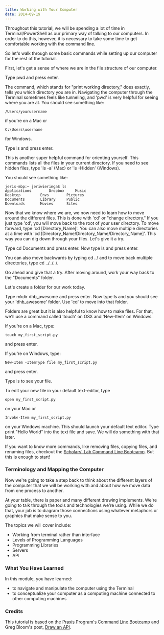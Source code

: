 ```yaml
---
title: Working with Your Computer
date: 2014-09-19
---
```


Throughout this tutorial, we will be spending a lot of time in Terminal/PowerShell as our primary way of talking to our computers. In order to do this, however, it is necessary to take some time to get comfortable working with the command line.

So let's walk through some basic commands while setting up our computer for the rest of the tutorial.

First, let's get a sense of where we are in the file structure of our computer. 

Type <span class="command">pwd</span> and press enter. 

The command, which stands for "print working directory," does exactly, tells you which directory you are in. Navigating the computer through the Terminal sometimes feels like tunneling, and 'pwd' is very helpful for seeing where you are at. You should see something like:

	/Users/yourusername

if you're on a Mac or

	C:\Users\username

for Windows.

Type <span class="command">ls</span> and press enter. 

This is another super helpful command for orienting yourself. This commands lists all the files in your current directory. If you need to see hidden files, type 'ls -a' (Mac) or 'ls -Hidden' (Windows). 

You should see something like:

	jeris-mbp:~ jeriwieringa$ ls
	Applications		Dropbox		Music
	Desktop			Envs		Pictures
	Documents		Library		Public
	Downloads		Movies		Sites		

Now that we know where we are, we now need to learn how to move around the different files. This is done with 'cd' or "change directory." If you just type 'cd', you will move back to the root of your user directory. To move forward, type 'cd [Directory_Name]'. You can also move multiple directories at a time with 'cd [Directory_Name/Directory_Name/Directory_Name]'. This way you can dig down through your files. Let's give it a try.

Type <span class="command">cd Documents</span> and press enter. Now type <span class="command">ls</span> and press enter.

You can also move backwards by typing <span class="command">cd ../</span> and to move back multiple directories, type <span class="command">cd ../../../</span>. 

Go ahead and give that a try. After moving around, work your way back to the "Documents" folder.

Let's create a folder for our work today. 

Type <span class="command">mkdir dhb_awesome</span> and press enter. Now type <span class="command">ls</span> and you should see your 'dhb_awesome' folder. Use 'cd' to move into that folder.

Folders are great but it is also helpful to know how to make files. For that, we'll use a command called 'touch' on OSX and 'New-Item' on Windows.

If you're on a Mac, type:
	
	touch my_first_script.py

and press enter. 

If you're on Windows, type:

	New-Item -ItemType file my_first_script.py

and press enter. 

Type <span class="command">ls</span> to see your file. 

To edit your new file in your default text-editor, type 
	
	open my_first_script.py

on your Mac or

	Invoke-Item my_first_script.py

on your Windows machine. This should launch your default text editor. Type <span class="command">print "Hello World"</span> into the text file and save. We will do something with that later.

If you want to know more commands, like removing files, copying files, and renaming files, checkout the [Scholars' Lab Command Line Bootcamp](http://praxis.scholarslab.org/scratchpad/bash/). But this is enough to start!


### Terminology and Mapping the Computer

Now we're going to take a step back to think about the different layers of the computer that we will be working with and about how we move data from one process to another. 

At your table, there is paper and many different drawing implements. We're going to talk through the tools and technologies we're using.  While we do that, your job is to diagram those connections using whatever metaphors or graphics that make sense to you.

The topics we will cover include:

- Working from terminal rather than interface
- Levels of Programming Languages
- Programming Libraries
- Servers
- API

### What You Have Learned

In this module, you have learned:

- to navigate and manipulate the computer using the Terminal 
- to conceptualize your computer as a computing machine connected to other computing machines

### Credits
This tutorial is based on the [Praxis Program's Command Line Bootcamp](http://praxis.scholarslab.org/scratchpad/bash/) and Greg Bloom's post, <a href="http://sunlightfoundation.com/blog/2014/06/20/opengov-voices-draw-an-api-an-interpretation-of-open-data-by-tcampers/">Draw an API</a>.